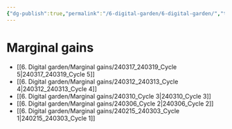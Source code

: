 ```yaml
---
{"dg-publish":true,"permalink":"/6-digital-garden/6-digital-garden/","tags":["gardenEntry"]}
---
```


# Marginal gains
- [[6. Digital garden/Marginal gains/240317_240319_Cycle 5\|240317_240319_Cycle 5]]
- [[6. Digital garden/Marginal gains/240312_240313_Cycle 4\|240312_240313_Cycle 4]]
- [[6. Digital garden/Marginal gains/240310_Cycle 3\|240310_Cycle 3]]
- [[6. Digital garden/Marginal gains/240306_Cycle 2\|240306_Cycle 2]]
- [[6. Digital garden/Marginal gains/240215_240303_Cycle 1\|240215_240303_Cycle 1]]

